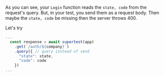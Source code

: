 As you can see, your `Login` function reads the `state, code` from the request's query. But, in your test, you send them as a request body. Then maybe the `state, code` be missing then the server throws 400.

Let's try

```js
...
  const response = await supertest(app)
    .get(`/auth/${company}`)
    .query({ // query instead of send
      "state": state,
      "code": code
    }) 
...
```
